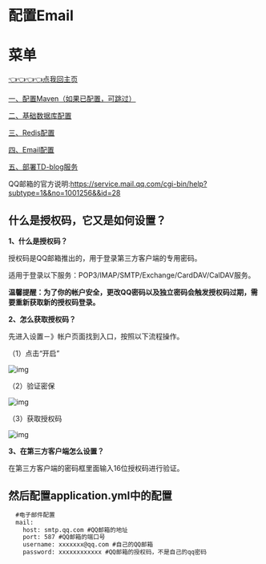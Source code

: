 # 配置Email

# 菜单

[👈👈👈👈点我回主页](../README.md)


[一、配置Maven（如果已配置，可跳过）](https://blog.csdn.net/qq_17623363/article/details/88858907)

[二、基础数据库配置](picbuildDatabase.md)

[三、Redis配置](picbuildRedis.md)

[四、Email配置](picbuildEmail.md)

[五、部署TD-blog服务](picbuildServer.md)




QQ邮箱的官方说明:https://service.mail.qq.com/cgi-bin/help?subtype=1&&no=1001256&&id=28

## 什么是授权码，它又是如何设置？

**1、什么是授权码？**

授权码是QQ邮箱推出的，用于登录第三方客户端的专用密码。

适用于登录以下服务：POP3/IMAP/SMTP/Exchange/CardDAV/CalDAV服务。

**温馨提醒：为了你的帐户安全，更改QQ密码以及独立密码会触发授权码过期，需要重新获取新的授权码登录。**

 

**2、怎么获取授权码？**

先进入设置－》帐户页面找到入口，按照以下流程操作。

（1）点击“开启”

![img](https://service.mail.qq.com/images/faq/76FD1EA3-AC06-4938-9E2F-E6789AA04996.jpeg)

（2）验证密保

![img](https://service.mail.qq.com/images/faq/5FE40CAA-12A3-4C82-AA2F-9B8BC75C3B4E.jpeg)

（3）获取授权码

![img](https://service.mail.qq.com/images/faq/CF53747E-4FC8-4907-8550-F6A65B96BA07.jpeg)

**3、在第三方客户端怎么设置？**

在第三方客户端的密码框里面输入16位授权码进行验证。


## 然后配置application.yml中的配置
```xml
  #电子邮件配置
  mail:
    host: smtp.qq.com #QQ邮箱的地址
    port: 587 #QQ邮箱的端口号
    username: xxxxxxx@qq.com #自己的QQ邮箱
    password: xxxxxxxxxxxx #QQ邮箱的授权码，不是自己的qq密码
```
